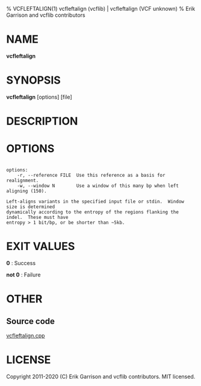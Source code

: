 % VCFLEFTALIGN(1) vcfleftalign (vcflib) | vcfleftalign (VCF unknown)
% Erik Garrison and vcflib contributors

# NAME

**vcfleftalign**

# SYNOPSIS

**vcfleftalign** [options] [file]

# DESCRIPTION





# OPTIONS

```

options:
    -r, --reference FILE  Use this reference as a basis for realignment.
    -w, --window N        Use a window of this many bp when left aligning (150).

Left-aligns variants in the specified input file or stdin.  Window size is determined
dynamically according to the entropy of the regions flanking the indel.  These must have
entropy > 1 bit/bp, or be shorter than ~5kb.

```





# EXIT VALUES

**0**
: Success

**not 0**
: Failure

# OTHER

## Source code

[vcfleftalign.cpp](https://github.com/vcflib/vcflib/blob/master/src/vcfleftalign.cpp)

# LICENSE

Copyright 2011-2020 (C) Erik Garrison and vcflib contributors. MIT licensed.

<!--
  Created with ./scripts/bin2md.rb scripts/bin2md-template.erb
-->
